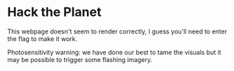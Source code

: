 # Hack the Planet

This webpage doesn't seem to render correctly, I guess you'll need to enter the flag to make it work.

Photosensitivity warning: we have done our best to tame the visuals but it may be possible to trigger some flashing imagery.
